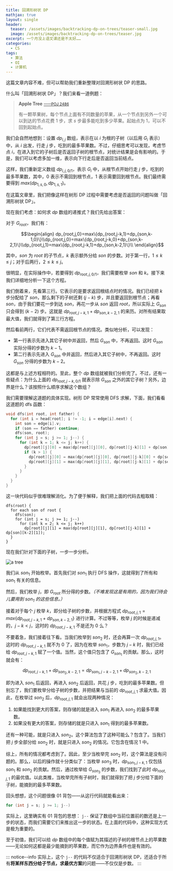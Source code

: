 ```yaml
---
title: 回溯形树状 DP
mathjax: true
layout: single
header:
  teaser: /assets/images/backtracking-dp-on-trees/teaser-small.jpg
  image: /assets/images/backtracking-dp-on-trees/teaser.jpg
excerpt: 一个月没上语文课还是不太好……
categories:
  - CS
tags:
  - 算法
  - OI
  - 计算机
---
```


这篇文章内容不难，但可以帮助我们重新整理对回溯形树状 DP 的思路。

什么叫「回溯形树状 DP」？我们来看一道例题：

> **Apple Tree** <small><span style="color:#bbbec0"><a href="http://poj.org/problem?id=2486">——POJ 2486</a></span></small>
> 
> 有一颗苹果树，每个节点上面有不同数量的苹果，从一个节点到另外一个可以到达的节点花费 $1$ 步，求 $s$ 步最多能吃到多少苹果。起始点为 $1$，可以不回到起始点。

我们会自然地想到：设置 $dp_{i,j}$ 数组，表示在以 $i$ 为根的子树（以后用 $G_i$ 表示）中，从 $i$ 出发，行走 $j$ 步，吃到的最多苹果数。不过，仔细思考可以发现，考虑节点 $i$，在进入到它的子树后是否返回子树的根节点，对统计结果是会有影响的。于是，我们可以考虑多加一维，表示向下行走后是否返回当前结点。

这样，我们重新定义数组 $dp_{i,j,0/1}$，表示 $G_i$ 中，从根节点开始行走 $j$ 步，吃到的最多苹果数，其中，$0$ 表示不需回到根节点，$1$ 表示需要回到根节点。我们最终需要得到 $max(dp_{1,s,0},dp_{1,s,1})$。

在这篇文章里，我们把像这样在树形 DP 过程中需要考虑是否返回的问题叫做「回溯形树状 DP」。

现在我们考虑：如何求 $dp$ 数组的递推式？我们先给出答案：

对于 $G_{root}$，我们有：

$$\begin{align} dp_{root,j,0}=max\{dp_{root,j-k,1}+dp_{son,k-1,0}\}\\dp_{root,j,0}=max\{dp_{root,j-k,0}+dp_{son,k-2,1}\}\\dp_{root,j,1}=max\{dp_{root,j-k,1}+dp_{son,k-2,1}\}\\ \end{align}$$

其中，$son$ 为 $root$ 的子节点，$k$ 表示额外分给 $son$ 的步数。对于第一行，$1 \leq k \leq j$；对于后两行，$2 \leq k \leq j$。

很明显，在实际操作中，若要得到 $dp_{root,j,0/1}$，我们需要枚举 $son$ 和 $k$。接下来我们详细地分析一下这个方程。

我们倒着来，先看第三行。它表示的是要求返回根结点时的情况。我们已经把 $k$ 步分配给了 $son$，那么剩下的子树还剩 $(j-k)$ 步，并且要返回到根节点；再看 $son$，由于我们要花一步到达 $son$，再花一步从 $son$ 返回 $root$，所以实际上 $G_{son}$ 只会得到 $(k-2)$ 步。这就是 $dp_{root,j-k,1}+dp_{son,k-2,1}$ 的来历。对所有结果取最大值，我们就得到了第三行方程。

然后看前两行，它们代表不需返回根节点的情况。类似地分析，可以发现：

- 第一行表示先进入其它子树中并返回，然后 $G_{son}$ 中，不再返回。这时 $G_{son}$ 实际分得的步数为 $k-1$。
- 第二行表示先进入 $G_{son}$ 中并返回，然后进入其它子树中，不再返回。这时 $G_{son}$ 分得的步数为 $k-2$。

这都是与上述方程相符的。至此，整个 $dp$ 数组就被我们分析完了。不过，还有一些疑点：为什么上面的 $dp_{root,j-k,0/1}$ 就表示除 $G_{son}$ 之外的其它子树？另外，边界是什么？该按照什么顺序求解这个数组？

我们需要理解这道题的具体实现。树形 DP 常常使用 DFS 求解，下面，我们看看这道题的 dfs 函数：

```c++
void dfs(int root, int father) {  
  for (int i = head[root]; i != -1; i = edge[i].next) {  
    int son = edge[i].v;  
    if (son == father) continue;  
    dfs(son, root);
    for (int j = s; j >= 1; j--) {
      for (int k = 1; k <= j; k++) {  
        dp[root][j][0] = max(dp[root][j][0], dp[root][j-k][1] + dp[son][k-1][0]); 
        if (k > 1) { 
          dp[root][j][0] = max(dp[root][j][0], dp[root][j-k][0] + dp[son][k-2][1]);  
          dp[root][j][1] = max(dp[root][j][1], dp[root][j-k][1] + dp[son][k-2][1]); 
        }
      }  
    }  
  }  
}
```

这一块代码似乎很难理解消化。为了便于解释，我们把上面的代码去粗取精：

```
dfs(root) {  
  for each son of root {  
    dfs(son);
    for (int j = s; j >= 1; j--)
      for (int k = 2; k <= j; k++)
        dp[root][j][1] = max(dp[root][j][1], dp[root][j-k][1] + dp[son][k-2][1]);
  }
}
```

现在我们针对下面的子树，一步一步分析。

![a tree](/assets/images/backtracking-dp-on-trees/tree.png)

我们从 $son_1$ 开始枚举。首先我们对 $son_1$ 执行 DFS 操作，这就得到了所有和 $son_1$ 有关的信息。

然后，我们枚举 $j$，即 $G_{root}$ 所分得的步数。*（不难发现这是有用的，因为我们待会儿要用到 $son_1$ 的这些信息。）*

接着对于每个 $j$ 枚举 $k$，即分给子树的步数，并根据方程式 $dp_{root,j,1}=max\{dp_{root,j-k,1}+dp_{son,k-2,1}\}$ 进行计算。不过等等，枚举 $j$ 的时候是递减的，$j-k<j$，这时的 $dp_{root,j-k,1}$ 不是还为 $0$ 么？

不要着急，我们接着往下看。当我们枚举到 $son_2$ 时，还会再算一次 $dp_{root,j,1}$。这时的 $dp_{root,j-k,1}$ 就不为 $0$ 了，因为在枚举 $son_1$，步数为 $j-k$ 时，我们已经给 $dp_{root,j-k,1}$ 赋了一个值。当然，这个值只包含了 $G_{son_1}$ 的贡献。那么，这时就会有：

$$dp_{root,j-k,1}+dp_{son_2,k-2,1}=dp_{son_1,j-k-2,1}+dp_{son_2,k-2,1}$$

即为进入 $son_1$ 后返回，再进入 $son_2$ 后返回，共花 $j$ 步，吃到的最多苹果数。但别忘了，我们要枚举分给子树的步数，并把结果与当前的 $dp_{root,j,1}$ 求最大值。因此，在枚举过 $son_2$ 后，$dp_{root,j,1}$ 就会出现两种情况：

1. 如果能找到更大的答案，则存储的就是进入 $son_1$ 再进入 $son_2$ 的最多苹果数。
1. 如果没有更大的答案，则存储的就是只进入 $son_1$ 得到的最多苹果数。

还有一种可能，就是只进入 $son_2$。这个算法包含了这种可能么？包含了。当我们把 $j$ 步全部分给 $son_2$ 时，就是只进入 $son_2$ 的情况。它包含在情况 1 中。

综上，所有的情况都考虑到了。因此，至少当枚举完 $son_2$ 时，这个算法是没有问题的。那么，以后的操作就十分类似了：当枚举 $son_3$ 时，$dp_{son_1,j-k,1}$ 仅包括 $son_1$ 和 $son_2$ 的贡献。然后，通过枚举给 $G_{son_3}$ 的步数，我们找到了此时 $dp_{root,j,1}$ 的最优值。以此类推，当枚举完所有子树时，我们就得到了把 $j$ 步分给下面的子树，能摘到的最多苹果数。

回头想想，这个问题很像 01 背包——从这行代码就能看出来：

```c++
for (int j = s; j >= 1; j--)
```

实际上，这里确实有 01 背包的思想： `j--` 保证了数组中当前位置前的数还是上一步的状态，而我们需要它们来推出这一步的状态。在上面的代码中，这种实现方式是极为重要的。

至于初值，我们可以给 $dp$ 数组中的每个值赋为其描述的子树的根节点上的苹果数——无论如何这都是最少能摘到的苹果数，而它作为边界条件也是有效的。

::: notice--info
实际上，这个 `j--` 的代码不仅适合于回溯形树状 DP，还适合于所有**将某样东西分给子节点，求最优方案**的问题——不仅仅是步数。
:::
